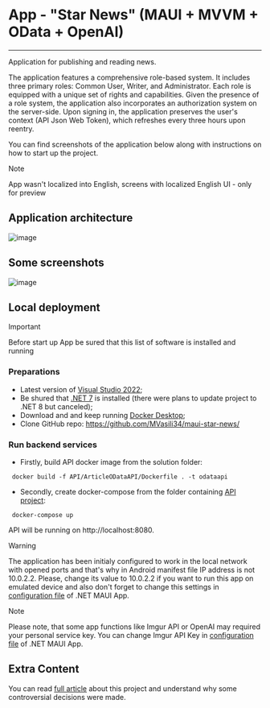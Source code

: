 # App - "Star News" (MAUI + MVVM + OData + OpenAI)
---
Application for publishing and reading news. 

The application features a comprehensive role-based system. It includes three primary roles: Common User, Writer, and Administrator. Each role is equipped with a unique set of rights and capabilities. Given the presence of a role system, the application also incorporates an authorization system on the server-side. Upon signing in, the application preserves the user's context (API Json Web Token), which refreshes every three hours upon reentry. 

You can find screenshots of the application below along with instructions on how to start up the project.

> [!NOTE]
> App wasn't localized into English, screens with localized English UI - only for preview

## Application architecture
![image](https://github.com/MVasili34/maui-star-news/assets/117523384/08e8d6dc-7a34-4d0e-97fa-559d86a7b7f4)

## Some screenshots
![image](https://github.com/MVasili34/maui-star-news/assets/117523384/d666553c-1381-45c8-a8ac-8ec3bdd1f4c8)

## Local deployment
> [!IMPORTANT]
> Before start up App be sured that this list of software is installed and running

### Preparations
- Latest version of [Visual Studio 2022](https://visualstudio.microsoft.com/);
- Be shured that [.NET 7](https://dotnet.microsoft.com/en-us/download/dotnet/7.0) is installed (there were plans to update project to .NET 8 but canceled);
- Download and and keep running [Docker Desktop](https://www.docker.com/products/docker-desktop/);
- Clone GitHub repo: https://github.com/MVasili34/maui-star-news/

### Run backend services
- Firstly, build API docker image from the solution folder:

```cli
 docker build -f API/ArticleODataAPI/Dockerfile . -t odataapi
```

- Secondly, create docker-compose from the folder containing <a href="API/ArticleODataAPI">API project</a>:

```cli
 docker-compose up
```
API will be running on http://localhost:8080.

> [!WARNING]
> The application has been initialy configured to work in the local network with opened ports and that's why in Android manifest file IP address is not 10.0.2.2. Please, change its value to 10.0.2.2 if you want to run this app on emulated device and also don't forget to change this settings in <a href="MobileApp/NewsMobileApp/MauiProgram.cs">configuration file</a> of .NET MAUI App.

> [!NOTE]
> Please note, that some app functions like Imgur API or OpenAI may required your personal service key. You can change Imgur API Key in <a href="MobileApp/NewsMobileApp/MauiProgram.cs">configuration file</a> of .NET MAUI App.

## Extra Content
You can read <a href="https://www.linkedin.com/pulse/net-maui-technology-fusion-harnessing-power-odata-postgresql-%25D0%25B4%25D1%258B%25D0%25B1%25D0%25BE%25D0%25B2-tagce?trackingId=GtxFpHTtS4S6ZzKEiDOsjw%3D%3D&lipi=urn%3Ali%3Apage%3Ad_flagship3_detail_base%3B%2BGLuRqjbR4OD%2Fyzjt7iwuw%3D%3D">full article</a> about this project and understand why some controversial decisions were made.
